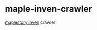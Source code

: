 # maple-inven-crawler
[maplestory inven](http://www.inven.co.kr/board/maple/2299?my=chuchu&amp;sort=PID) crawler
